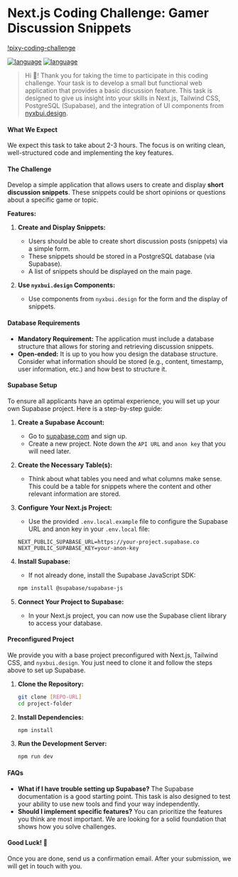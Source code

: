 # **Next.js Coding Challenge: Gamer Discussion Snippets**

[!pixy-coding-challenge](./assets/pixy-coding-challenge.png)

[![language](https://img.shields.io/badge/language-English-121212.svg?style=for-the-badge&labelColor=121212f2&color=9945FF)](https://github.com/company-recruitment/coding-challenge/blob/main/README.md)
[![language](https://img.shields.io/badge/language-German-121212.svg?style=for-the-badge&labelColor=121212f2&color=9945FF)](https://github.com/company-recruitment/coding-challenge/blob/main/README.de.md)

> Hi 👋! Thank you for taking the time to participate in this coding challenge. Your task is to develop a small but functional web application that provides a basic discussion feature. This task is designed to give us insight into your skills in Next.js, Tailwind CSS, PostgreSQL (Supabase), and the integration of UI components from [nyxbui.design](https://nyxbui.design).

#### **What We Expect**

We expect this task to take about 2-3 hours. The focus is on writing clean, well-structured code and implementing the key features.

#### **The Challenge**

Develop a simple application that allows users to create and display **short discussion snippets**. These snippets could be short opinions or questions about a specific game or topic.

**Features:**

1. **Create and Display Snippets:**

   -  Users should be able to create short discussion posts (snippets) via a simple form.
   -  These snippets should be stored in a PostgreSQL database (via Supabase).
   -  A list of snippets should be displayed on the main page.

2. **Use `nyxbui.design` Components:**
   -  Use components from `nyxbui.design` for the form and the display of snippets.

#### **Database Requirements**

-  **Mandatory Requirement:** The application must include a database structure that allows for storing and retrieving discussion snippets.
-  **Open-ended:** It is up to you how you design the database structure. Consider what information should be stored (e.g., content, timestamp, user information, etc.) and how best to structure it.

#### **Supabase Setup**

To ensure all applicants have an optimal experience, you will set up your own Supabase project. Here is a step-by-step guide:

1. **Create a Supabase Account:**

   -  Go to [supabase.com](https://supabase.com) and sign up.
   -  Create a new project. Note down the `API URL` and `anon key` that you will need later.

2. **Create the Necessary Table(s):**

   -  Think about what tables you need and what columns make sense. This could be a table for snippets where the content and other relevant information are stored.

3. **Configure Your Next.js Project:**

   -  Use the provided `.env.local.example` file to configure the Supabase URL and anon key in your `.env.local` file:

   ```plaintext
   NEXT_PUBLIC_SUPABASE_URL=https://your-project.supabase.co
   NEXT_PUBLIC_SUPABASE_KEY=your-anon-key
   ```

4. **Install Supabase:**

   -  If not already done, install the Supabase JavaScript SDK:

   ```bash
   npm install @supabase/supabase-js
   ```

5. **Connect Your Project to Supabase:**
   -  In your Next.js project, you can now use the Supabase client library to access your database.

#### **Preconfigured Project**

We provide you with a base project preconfigured with Next.js, Tailwind CSS, and `nyxbui.design`. You just need to clone it and follow the steps above to set up Supabase.

1. **Clone the Repository:**

   ```bash
   git clone [REPO-URL]
   cd project-folder
   ```

2. **Install Dependencies:**

   ```bash
   npm install
   ```

3. **Run the Development Server:**
   ```bash
   npm run dev
   ```

#### **FAQs**

-  **What if I have trouble setting up Supabase?** The Supabase documentation is a good starting point. This task is also designed to test your ability to use new tools and find your way independently.
-  **Should I implement specific features?** You can prioritize the features you think are most important. We are looking for a solid foundation that shows how you solve challenges.

#### **Good Luck! 💪**

Once you are done, send us a confirmation email. After your submission, we will get in touch with you.

